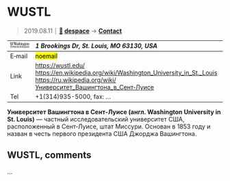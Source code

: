 # WUSTL
> 2019.08.11 ┊ **[🚀](../index/index.md) [despace](index.md)** → **[Contact](contact.md)**

|[![](f/contact/w/wustl_logo1_thumb.jpg)](f/contact/w/wustl_logo1.png)|*1 Brookings Dr, St. Louis, MO 63130, USA*|
|:--|:--|
|E‑mail| <mark>noemail</mark> |
|Link| <https://wustl.edu/><br> <https://en.wikipedia.org/wiki/Washington_University_in_St._Louis><br> <https://ru.wikipedia.org/wiki/Университет_Вашингтона_в_Сент‑Луисе> |
|Tel| +1(314)935-5000, fax: … |

**Университет Вашингтона в Сент‑Луисе (англ. Washington University in St. Louis)** — частный исследовательский университет США, расположенный в Сент‑Луисе, штат Миссури. Основан в 1853 году и назван в честь первого президента США Джорджа Вашингтона.


<p style="page-break-after:always"> </p>

## WUSTL, comments

…

